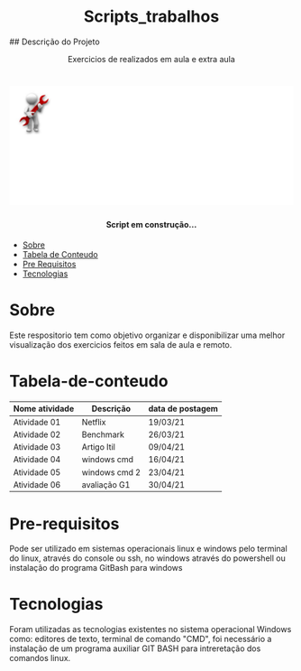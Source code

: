 
<h1 align="center">Scripts_trabalhos</h1> 
## Descrição do Projeto 
<p align="center">Exercicios de realizados em aula e extra aula</p>

<h1 align="center"> 
 <img alt="Logo do repositório  " src="git.jpg" width="850px"> 
</h1>

<h4 align="center">  
 Script em construção...  
</h4>


 * [Sobre](#Sobre) 
 * [Tabela de Conteudo](#Tabela-de-conteudo)  
 * [Pre Requisitos](#Pre-requisitos) 
 * [Tecnologias](#Tecnologias) 
<!--te-->


# Sobre 
Este respositorio tem como objetivo organizar e disponibilizar uma melhor visualização dos exercicios feitos em sala de aula e remoto.

# Tabela-de-conteudo

| Nome atividade  | Descrição     | data de postagem |
|-----------------|---------------|------------------|
| Atividade 01    | Netflix       | 19/03/21         |
| Atividade 02    | Benchmark     | 26/03/21         |
| Atividade 03    | Artigo Itil   | 09/04/21         |
| Atividade 04    | windows cmd   | 16/04/21         |
| Atividade 05    | windows cmd 2 | 23/04/21         |
| Atividade 06    | avaliação G1  | 30/04/21         |


# Pre-requisitos
Pode ser utilizado em sistemas operacionais linux e windows pelo terminal do linux, através do console ou ssh, no windows através do powershell ou instalação do programa GitBash para windows 


# Tecnologias
Foram utilizadas as tecnologias existentes no sistema operacional Windows como: editores de texto, terminal de comando "CMD", foi necessário a instalação de um programa auxiliar GIT BASH para intreretação dos comandos linux.
